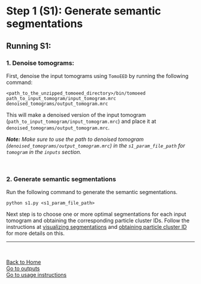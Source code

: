# Step 1 (S1): Generate semantic segmentations 
## Running S1:

### 1. Denoise tomograms:
First, denoise the input tomograms using `TomoEED` by running the following command:
```
<path_to_the_unzipped_tomoeed_directory>/bin/tomoeed path_to_input_tomogram/input_tomogram.mrc denoised_tomograms/output_tomogram.mrc
```
This will make a denoised version of the input tomogram (`path_to_input_tomogram/input_tomogram.mrc`) and place it at `denoised_tomograms/output_tomogram.mrc`.  

***Note:*** *Make sure to use the path to denoised tomogram (`denoised_tomograms/output_tomogram.mrc`) in the `s1_param_file_path` for `tomogram` in the `inputs` section.*  

<br/>

### 2. Generate semantic segmentations
Run the following command to generate the semantic segmentations.
```
python s1.py <s1_param_file_path>
```

Next step is to choose one or more optimal segmentations for each input tomogram and obtaining the corresponding particle cluster IDs. Follow the instructions at [visualizing segmentations](visualizing_segmentations.md) and [obtaining particle cluster ID](obtaining_particle_cluster_id.md) for more details on this.

---
<br/>

[Back to Home](../README.md)  
[Go to outputs](outputs.md)  
[Go to usage instructions](usage_instructions.md#usage-instructions)  

